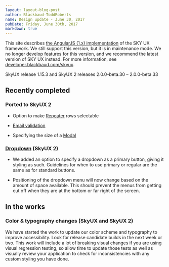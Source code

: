 ```yaml
---
layout: layout-blog-post
author: Blackbaud-ToddRoberts
name: Design update - June 30, 2017
pubDate: Friday, June 30th, 2017
markdown: true
---
```


<bb-alert bb-alert-type="warning">This site describes <a href="https://angularjs.org/">the AngularJS (1.x) implementation</a> of the SKY UX framework. We still support this version, but it is in maintenance mode. We no longer develop features for this version, and we recommend the latest version of SKY UX instead. For more information, see <a href="https://developer.blackbaud.com/skyux">developer.blackbaud.com/skyux</a>.</bb-alert>


SkyUX release 1.15.3 and SkyUX 2 releases 2.0.0-beta.30 – 2.0.0-beta.33

<!-- more -->

## Recently completed

### Ported to SkyUX 2

-   Option to make [Repeater](https://developer.blackbaud.com/skyux2/components/repeater) rows selectable

-   [Email validation](https://developer.blackbaud.com/skyux2/components/email-validation)

-   Specifying the size of a [Modal](https://developer.blackbaud.com/skyux2/components/modal)

### [Dropdown](https://developer.blackbaud.com/skyux2/components/dropdown) (SkyUX 2)

-   We added an option to specify a dropdown as a primary button, giving it styling as such. Guidelines for when to use primary or regular are the same as for standard buttons.

-   Positioning of the dropdown menu will now change based on the amount of space available. This should prevent the menus from getting cut off when they are at the bottom or far right of the screen.

## In the works 

### Color & typography changes (SkyUX and SkyUX 2)

We have started the work to update our color scheme and typography to improve accessibility. Look for release candidate builds in the next week or two. This work will include a lot of breaking visual changes if you are using visual regression testing, so allow time to update those tests as well as visually review your application to check for inconsistencies with any custom styling you have done.
